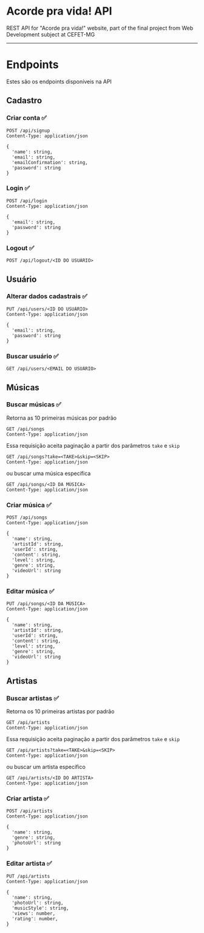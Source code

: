 # Acorde pra vida! API
REST API for "Acorde pra vida!" website, part of the final project from Web Development subject at CEFET-MG

---

# Endpoints
Estes são os endpoints disponíveis na API

## **Cadastro**

### **Criar conta** ✅

```
POST /api/signup
Content-Type: application/json

{
  'name': string,
  'email': string,
  'emailConfirmation': string,
  'password': string
}
```

### **Login**  ✅

```
POST /api/login
Content-Type: application/json

{
  'email': string,
  'password': string
}
```

### **Logout**  ✅

```
POST /api/logout/<ID DO USUÁRIO>
```

## **Usuário**

### **Alterar dados cadastrais** ✅

```
PUT /api/users/<ID DO USUÁRIO>
Content-Type: application/json

{
  'email': string,
  'password': string
}
```

### **Buscar usuário** ✅
```
GET /api/users/<EMAIL DO USUÁRIO>
```

## **Músicas**

### **Buscar músicas** ✅

Retorna as 10 primeiras músicas por padrão

```
GET /api/songs
Content-Type: application/json
```

Essa requisição aceita paginação a partir dos parâmetros `take` e `skip`

```
GET /api/songs?take=<TAKE>&skip=<SKIP>
Content-Type: application/json
```
ou buscar uma música específica
```
GET /api/songs/<ID DA MÚSICA>
Content-Type: application/json
```

### **Criar música** ✅

```
POST /api/songs
Content-Type: application/json

{
  'name': string,
  'artistId': string,
  'userId': string,
  'content': string,
  'level': string,
  'genre': string,
  'videoUrl': string
}
```

### **Editar música** ✅

```
PUT /api/songs/<ID DA MÚSICA>
Content-Type: application/json

{
  'name': string,
  'artistId': string,
  'userId': string,
  'content': string,
  'level': string,
  'genre': string,
  'videoUrl': string
}
```

## **Artistas**

### **Buscar artistas** ✅

Retorna os 10 primeiras artistas por padrão

```
GET /api/artists
Content-Type: application/json
```

Essa requisição aceita paginação a partir dos parâmetros `take` e `skip`

```
GET /api/artists?take=<TAKE>&skip=<SKIP>
Content-Type: application/json
```
ou buscar um artista específico
```
GET /api/artists/<ID DO ARTISTA>
Content-Type: application/json
```

### **Criar artista** ✅

```
POST /api/artists
Content-Type: application/json

{
  'name': string,
  'genre': string,
  'photoUrl': string
}
```

### **Editar artista** ✅

```
PUT /api/artists
Content-Type: application/json

{
  'name': string,
  'photoUrl': string,
  'musicStyle': string,
  'views': number,
  'rating': number,
}
```